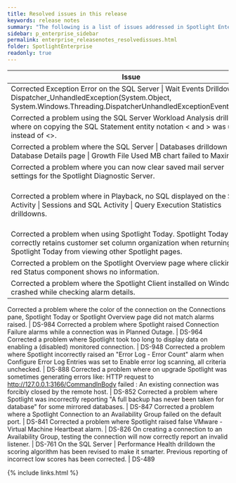 ```yaml
---
title: Resolved issues in this release
keywords: release notes
summary: "The following is a list of issues addressed in Spotlight Enterprise 12.1"
sidebar: p_enterprise_sidebar
permalink: enterprise_releasenotes_resolvedissues.html
folder: SpotlightEnterprise
readonly: true
---
```



Issue | ID
------|---
Corrected Exception Error on the SQL Server \| Wait Events Drilldown: oid Dispatcher_UnhandledException(System.Object, System.Windows.Threading.DispatcherUnhandledExceptionEventArgs)> | SOSSE-6798
Corrected a problem using the SQL Server Workload Analysis drilldown where on copying the SQL Statement entity notation &lt; and &gt; was used instead of <>. | SOSSE-6794
Corrected a problem where the SQL Server \| Databases drilldown \| Database Details page \| Growth File Used MB chart failed to Maximize. | SOSSE-6793
Corrected a problem where you can now clear saved mail server settings for the Spotlight Diagnostic Server. | SOSSE-6792
Corrected a problem where in Playback, no SQL displayed on the SQL Activity \| Sessions and SQL Activity \| Query Execution Statistics drilldowns. | SOSSE-6734<br><br>SOSSE-6782
Corrected a problem when using Spotlight Today. Spotlight Today now correctly retains customer set column organization when returning to Spotlight Today from viewing other Spotlight pages. | SOSSE-6751
Corrected a problem on the Spotlight Overview page where clicking on a red Status component shows no information. | SOSSE-6743
Corrected a problem where the Spotlight Client installed on Windows 10 crashed while checking alarm details. | SOSSE-6499
Corrected a problem where the color of the connection on the Connections pane, Spotlight Today or Spotlight Overview page did not match alarms raised. \| DS-984
Corrected a problem where Spotlight raised Connection Failure alarms while a connection was in Planned Outage. | DS-964
Corrected a problem where Spotlight took too long to display data on enabling a (disabled) monitored connection. | DS-948
Corrected a problem where Spotlight incorrectly raised an  "Error Log - Error Count" alarm when Configure Error Log Entries was set to Enable error log scanning, all criteria unchecked. | DS-888
Corrected a problem where on upgrade Spotlight was sometimes generating errors like: HTTP request to http://127.0.0.1:3166/CommandInBody failed : An existing connection was forcibly closed by the remote host. | DS-852
Corrected a problem where Spotlight was incorrectly reporting "A full backup has never been taken for database" for some mirrored databases. | DS-847
Corrected a problem where a Spotlight Connection to an Availability Group failed on the default port. | DS-841
Corrected a problem where Spotlight raised false VMware - Virtual Machine Heartbeat alarm. | DS-826
On creating a connection to an Availability Group, testing the connection will now correctly report an invalid listener. | DS-761
On the SQL Server \| Performance Health drilldown the scoring algorithm has been revised to make it smarter. Previous reporting of incorrect low scores has been corrected. | DS-489


{% include links.html %}

